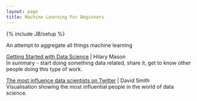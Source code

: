 ```yaml
---
layout: page
title: Machine Learning For Beginners
---
```

{% include JB/setup %}

An attempt to aggregate all things machine learning

[Getting Started with Data Science](http://bit.ly/12NLNHG) | Hilary Mason  
In summary - start doing something data related, share it, get to know other people doing this type of work.

[The most influence data scientists on Twitter](http://bit.ly/TxRrsG) | David Smith  
Visualisation showing the most influential people in the world of data science.